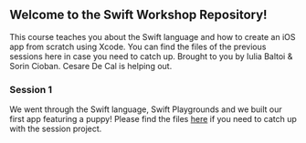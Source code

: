 ## Welcome to the Swift Workshop Repository! 

This course teaches you about the Swift language and how to create an iOS app from scratch using Xcode. You can find the files of the previous sessions here in case you need to catch up. Brought to you by Iulia Baltoi & Sorin Cioban. Cesare De Cal is helping out.

### Session 1

We went through the Swift language, Swift Playgrounds and we built our first app featuring a puppy! Please find the files [here](https://github.com/csr/swift-workshop/tree/master/Session%201) if you need to catch up with the session project.
